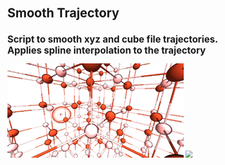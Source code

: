 # Smooth Trajectory

## Script to smooth xyz and cube file trajectories. Applies spline interpolation to the trajectory

  <img src="./vacancy_small_opt.gif" width=400 />   <img src="./vacancy_big_opt.gif" width=400 />
